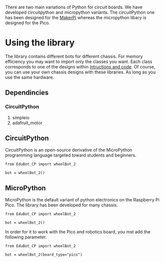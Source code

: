 There are two main variations of Python for circuit boards. We have developed circuitpython and micropython variants. The circuitPython one has been designed for the [MakerPi](https://thepihut.com/products/maker-pi-rp2040) whereas the micropython libary is designed for the Pico.

# Using the library
The library contains different bots for different chassis. For memory efficiency you may want to import only the classes you want. Each class corresponds to one of the designs within [intructions and code](https://github.com/shepai/OpenEduBot/tree/main/Instructions%20and%20code). Of course, you can use your own chassis designs with these libraries. As long as you use the same hardware.

## Dependincies 

### CircuitPython
1. simpleio
2. adafruit_motor


## CircuitPython
CircuitPython is an open-source derivative of the MicroPython programming language targeted toward students and beginners.

```
from EduBot_CP import wheelBot_2

bot = wheelBot_2()
```

## MicroPython
MicroPython is the default variant of python electronics on the Raspberry Pi Pico. The library has been developed for many chassis.

```
from EduBot_CP import wheelBot_2

bot = wheelBot_2()
```
In order for it to work with the Pico and robotics board, you mst add the following parameter.
```
from EduBot_CP import wheelBot_2

bot = wheelBot_2(board_type="pico")
```
